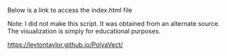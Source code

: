 Below is a link to access the index.html file

Note: I did not make this script. It was obtained from an alternate source. 
The visualization is simply for educational purposes.

https://leytontaylor.github.io/PolyaVect/

